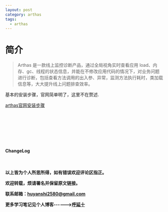 ```yaml
---
layout: post
category: arthas
tags:
  - arthas
---
```



# 简介

>Arthas 是一款线上监控诊断产品，通过全局视角实时查看应用 load、内存、gc、线程的状态信息，并能在不修改应用代码的情况下，对业务问题进行诊断，包括查看方法调用的出入参、异常，监测方法执行耗时，类加载信息等，大大提升线上问题排查效率。


基本的安装步骤，官网简单明了，这里不在赘述. 

[arthas官网安装步骤](https://arthas.aliyun.com/doc/install-detail.html)


# 

<br>
<br>
<br>
<br>
<h4>ChangeLog</h4>
<br>

**以上皆为个人所思所得，如有错误欢迎评论区指正。**

**欢迎转载，烦请署名并保留原文链接。**

**联系邮箱：huyanshi2580@gmail.com**

**更多学习笔记见个人博客------><a href="https://hublanker.github.io/blog/">呼延十</a>**
